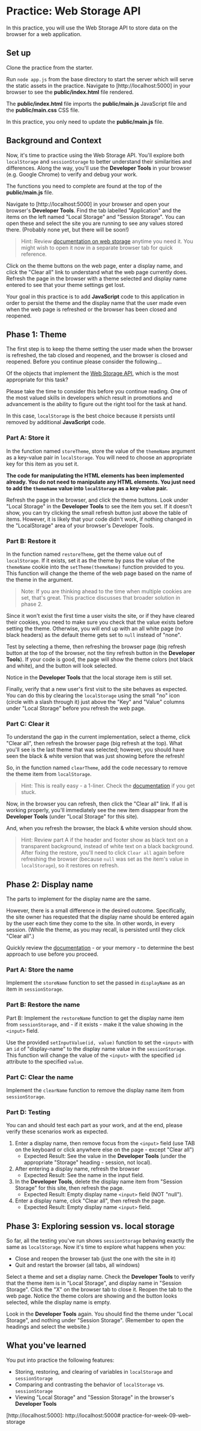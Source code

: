 # Practice: Web Storage API

In this practice, you will use the Web Storage API to store data on the browser
for a web application.

## Set up

Clone the practice from the starter.

Run `node app.js` from the base directory to start the server which will serve
the static assets in the practice. Navigate to [http://localhost:5000] in your
browser to see the __public/index.html__ file rendered.

The __public/index.html__ file imports the __public/main.js__ JavaScript file
and the __public/main.css__ CSS file.

In this practice, you only need to update the __public/main.js__ file.

## Background and Context

Now, it's time to practice using the Web Storage API. You'll explore both
`localStorage` and `sessionStorage` to better understand their similarities
and differences. Along the way, you'll use the **Developer Tools** in your
browser (e.g. Google Chrome) to verify and debug your work.

The functions you need to complete are found at the top of the
__public/main.js__ file.

Navigate to [http://localhost:5000] in your browser and open your browser's
**Developer Tools**. Find the tab labelled "Application" and the items on the
left named "Local Storage" and "Session Storage". You can open these and select
the site you are running to see any values stored there. (Probably none yet,
but there will be soon!)

> Hint: Review [documentation on web storage][1] anytime you need it. You 
> might wish to open it now in a separate browser tab for quick reference.

Click on the theme buttons on the web page, enter a display name, and click the
"Clear all" link to understand what the web page currently does. Refresh the
page in the browser with a theme selected and display name entered to see that
your theme settings get lost.

Your goal in this practice is to add **JavaScript** code to this application
in order to persist the theme and the display name that the user made even when
the web page is refreshed or the browser has been closed and reopened.

## Phase 1: Theme

The first step is to keep the theme setting the user made when the browser is
refreshed, the tab closed and reopened, and the browser is closed and reopened.
Before you continue please consider the following...

Of the objects that implement the [Web Storage API][1], which is the most
appropriate for this task?

Please take the time to consider this before you continue reading. One of the
most valued skills in developers which result in promotions and advancement is
the ability to figure out the right tool for the task at hand.

In this case, `localStorage` is the best choice because it persists until
removed by additional **JavaScript** code.

### Part A: Store it

In the function named `storeTheme`, store the value of the `themeName`
argument as a key-value pair in `localStorage`. You will need to choose an
appropriate key for this item as you set it.

**The code for manipulating the HTML elements has been implemented already. You
do not need to manipulate any HTML elements. You just need to add the
`themeName` value into `localStorage` as a key-value pair.**

Refresh the page in the browser, and click the theme buttons. Look under "Local
Storage" in the **Developer Tools** to see the item you set. If it doesn't show,
you can try clicking the small refresh button just above the table of items.
However, it is likely that your code didn't work, if nothing changed in the
"LocalStorage" area of your browser's Developer Tools.

### Part B: Restore it

In the function named `restoreTheme`, get the theme value out of `localStorage`.
If it exists, set it as the theme by pass the value of the `themeName` cookie
into the `setTheme(themeName)` function provided to you. This function will
change the theme of the web page based on the name of the theme in the argument.

> Note: If you are thinking ahead to the time when multiple cookies are set,
> that's great. This practice discusses that broader solution in phase 2.

Since it won't exist the first time a user visits the site, or if they have
cleared their cookies, you need to make sure you check that the value exists
before setting the theme. Otherwise, you will end up with an all white page
(no black headers) as the default theme gets set to `null` instead of "none".

Test by selecting a theme, then refreshing the browser page (big refresh button
at the top of the browser, not the tiny refresh button in the **Developer
Tools**). If your code is good, the page will show the theme colors (not black
and white), and the button will look selected.

Notice in the **Developer Tools** that the local storage item is still set.

Finally, verify that a new user's first visit to the site behaves as expected.
You can do this by clearing the `localStorage` using the small "no" icon (circle
with a slash through it) just above the "Key" and "Value" columns under "Local
Storage" before you refresh the web page.

### Part C: Clear it

To understand the gap in the current implementation, select a theme, click
"Clear all", then refresh the browser page (big refresh at the top). What you'll
see is the last theme that was selected; however, you should have seen the
black & white version that was just showing before the refresh!

So, in the function named `clearTheme`, add the code necessary to remove the
theme item from `localStorage`.

> Hint: This is really easy - a 1-liner. Check the [documentation][1] if you get
> stuck.

Now, in the browser you can refresh, then click the "Clear all" link. If all is
working properly, you'll immediately see the new item disappear from the
**Developer Tools** (under "Local Storage" for this site).

And, when you refresh the browser, the black & white version should show.

> Hint: Review part A if the header and footer show as black text on a
> transparent background, instead of white text on a black background. After
> fixing the restore, you'll need to click `Clear all` again before refreshing
> the browser (because `null` was set as the item's value in `localStorage`), so
> it restores on refresh.

## Phase 2: Display name

The parts to implement for the display name are the same.

However, there is a small difference in the desired outcome. Specifically, the
site owner has requested that the display name should be entered again by the
user each time they come to the site. In other words, in every session. (While
the theme, as you may recall, is persisted until they click "Clear all".)

Quickly review the [documentation][1] - or your memory - to determine the best
approach to use before you proceed.

### Part A: Store the name

Implement the `storeName` function to set the passed in `displayName` as an
item in `sessionStorage`.

### Part B: Restore the name

Part B: Implement the `restoreName` function to get the display name item from
`sessionStorage`, and - if it exists - make it the value showing in the
`<input>` field.

Use the provided `setInputValue(id, value)` function to set the `<input>`
with an `id` of "display-name" to the display name value in the
`sessionStorage`. This function will change the value of the `<input>` with the
specified `id` attribute to the specified `value`.

### Part C: Clear the name

Implement the `clearName` function to remove the display name item from
`sessionStorage`.

### Part D: Testing

You can and should test each part as your work, and at the end, please verify
these scenarios work as expected.

1. Enter a display name, then remove focus from the `<input>` field (use TAB on
   the keyboard or click anywhere else on the page - except "Clear all")
    * Expected Result: See the value in the **Developer Tools** (under the
      appropriate "Storage" heading - session, not local).
1. After entering a display name, refresh the browser
    * Expected Result: See the name in the input field.
1. In the **Developer Tools**, delete the display name item from "Session
   Storage" for this site, then refresh the page.
    * Expected Result: Empty display name `<input>` field (NOT "null").
1. Enter a display name, click "Clear all", then refresh the page.
    * Expected Result: Empty display name `<input>` field.

## Phase 3: Exploring session vs. local storage

So far, all the testing you've run shows `sessionStorage` behaving exactly the
same as `localStorage`. Now it's time to explore what happens when you:

* Close and reopen the browser tab (just the one with the site in it)
* Quit and restart the browser (all tabs, all windows)

Select a theme and set a display name. Check the **Developer Tools** to verify
that the theme item is in "Local Storage", and display name in "Session
Storage". Click the "X" on the browser tab to close it. Reopen the tab to the
web page. Notice the theme colors are showing and the button looks selected,
while the display name is empty.

Look in the **Developer Tools** again. You should find the theme under
"Local Storage", and nothing under "Session Storage". (Remember to open the
headings and select the website.)

## What you've learned

You put into practice the following features:

* Storing, restoring, and clearing of variables in `localStorage` and
  `sessionStorage`
* Comparing and contrasting the behavior of `localStorage` vs. `sessionStorage`
* Viewing "Local Storage" and "Session Storage" in the browser's
  **Developer Tools**

[1]: https://developer.mozilla.org/en-US/docs/Web/API/Web_Storage_API
[http://localhost:5000]: http://localhost:5000# practice-for-week-09-web-storage
